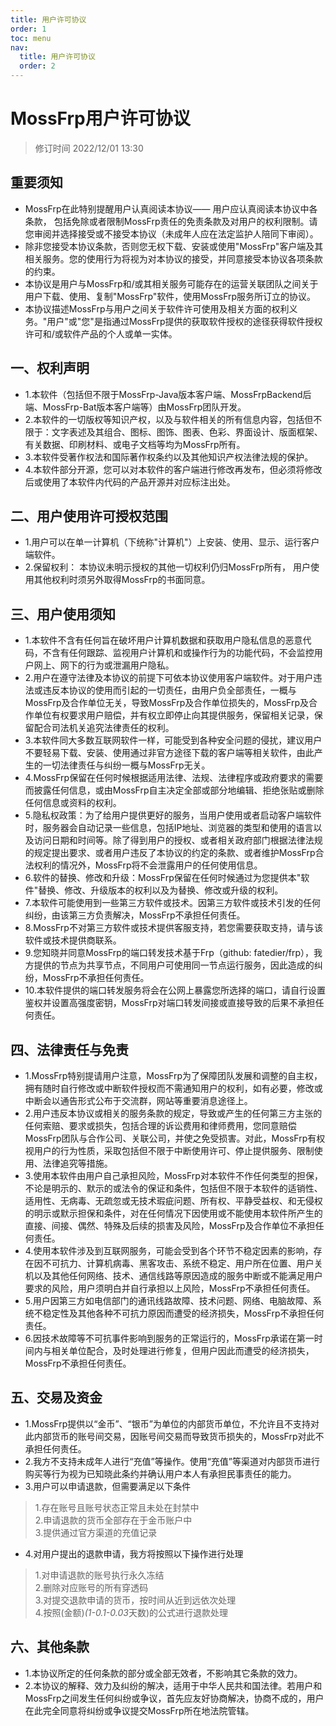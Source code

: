 ```yaml
---
title: 用户许可协议
order: 1
toc: menu
nav:
  title: 用户许可协议
  order: 2
---
```


# MossFrp用户许可协议
> 修订时间 2022/12/01 13:30

## 重要须知
- MossFrp在此特别提醒用户认真阅读本协议—— 用户应认真阅读本协议中各条款， 包括免除或者限制MossFrp责任的免责条款及对用户的权利限制。请您审阅并选择接受或不接受本协议（未成年人应在法定监护人陪同下审阅）。
- 除非您接受本协议条款，否则您无权下载、安装或使用"MossFrp"客户端及其相关服务。您的使用行为将视为对本协议的接受，并同意接受本协议各项条款的约束。
- 本协议是用户与MossFrp和/或其相关服务可能存在的运营关联团队之间关于用户下载、使用、复制"MossFrp"软件，使用MossFrp服务所订立的协议。
- 本协议描述MossFrp与用户之间关于软件许可使用及相关方面的权利义务。"用户"或"您"是指通过MossFrp提供的获取软件授权的途径获得软件授权许可和/或软件产品的个人或单一实体。

## 一、权利声明
- 1.本软件（包括但不限于MossFrp-Java版本客户端、MossFrpBackend后端、MossFrp-Bat版本客户端等）由MossFrp团队开发。
- 2.本软件的一切版权等知识产权，以及与软件相关的所有信息内容，包括但不限于：文字表述及其组合、图标、图饰、图表、色彩、界面设计、版面框架、有关数据、印刷材料、或电子文档等均为MossFrp所有。
- 3.本软件受著作权法和国际著作权条约以及其他知识产权法律法规的保护。
- 4.本软件部分开源，您可以对本软件的客户端进行修改再发布，但必须将修改后或使用了本软件内代码的产品开源并对应标注出处。

## 二、用户使用许可授权范围
- 1.用户可以在单一计算机（下统称"计算机"）上安装、使用、显示、运行客户端软件。
- 2.保留权利： 本协议未明示授权的其他一切权利仍归MossFrp所有， 用户使用其他权利时须另外取得MossFrp的书面同意。

## 三、用户使用须知
- 1.本软件不含有任何旨在破坏用户计算机数据和获取用户隐私信息的恶意代码，不含有任何跟踪、监视用户计算机和或操作行为的功能代码，不会监控用户网上、网下的行为或泄漏用户隐私。
- 2.用户在遵守法律及本协议的前提下可依本协议使用客户端软件。对于用户违法或违反本协议的使用而引起的一切责任，由用户负全部责任，一概与MossFrp及合作单位无关，导致MossFrp及合作单位损失的，MossFrp及合作单位有权要求用户赔偿，并有权立即停止向其提供服务，保留相关记录，保留配合司法机关追究法律责任的权利。
- 3.本软件同大多数互联网软件一样，可能受到各种安全问题的侵扰，建议用户不要轻易下载、安装、使用通过非官方途径下载的客户端等相关软件，由此产生的一切法律责任与纠纷一概与MossFrp无关。
- 4.MossFrp保留在任何时候根据适用法律、法规、法律程序或政府要求的需要而披露任何信息，或由MossFrp自主决定全部或部分地编辑、拒绝张贴或删除任何信息或资料的权利。
- 5.隐私权政策：为了给用户提供更好的服务，当用户使用或者启动客户端软件时，服务器会自动记录一些信息，包括IP地址、浏览器的类型和使用的语言以及访问日期和时间等。除了得到用户的授权、或者相关政府部门根据法律法规的规定提出要求、或者用户违反了本协议的约定的条款、或者维护MossFrp合法权利的情况外，MossFrp将不会泄露用户的任何使用信息。
- 6.软件的替换、修改和升级：MossFrp保留在任何时候通过为您提供本"软件"替换、修改、升级版本的权利以及为替换、修改或升级的权利。
- 7.本软件可能使用到一些第三方软件或技术。因第三方软件或技术引发的任何纠纷，由该第三方负责解决，MossFrp不承担任何责任。
- 8.MossFrp不对第三方软件或技术提供客服支持，若您需要获取支持，请与该软件或技术提供商联系。
- 9.您知晓并同意MossFrp的端口转发技术基于Frp（github: fatedier/frp），我方提供的节点为共享节点，不同用户可使用同一节点运行服务，因此造成的纠纷，MossFrp不承担任何责任。
- 10.本软件提供的端口转发服务将会在公网上暴露您所选择的端口，请自行设置鉴权并设置高强度密钥，MossFrp对端口转发间接或直接导致的后果不承担任何责任。

## 四、法律责任与免责
- 1.MossFrp特别提请用户注意，MossFrp为了保障团队发展和调整的自主权，拥有随时自行修改或中断软件授权而不需通知用户的权利，如有必要，修改或中断会以通告形式公布于交流群，网站等重要消息途径上。
- 2.用户违反本协议或相关的服务条款的规定，导致或产生的任何第三方主张的任何索赔、要求或损失，包括合理的诉讼费用和律师费用，您同意赔偿MossFrp团队与合作公司、关联公司，并使之免受损害。对此，MossFrp有权视用户的行为性质，采取包括但不限于中断使用许可、停止提供服务、限制使用、法律追究等措施。
- 3.使用本软件由用户自己承担风险，MossFrp对本软件不作任何类型的担保，不论是明示的、默示的或法令的保证和条件，包括但不限于本软件的适销性、适用性、无病毒、无疏忽或无技术瑕疵问题、所有权、平静受益权、和无侵权的明示或默示担保和条件，对在任何情况下因使用或不能使用本软件所产生的直接、间接、偶然、特殊及后续的损害及风险，MossFrp及合作单位不承担任何责任。
- 4.使用本软件涉及到互联网服务，可能会受到各个环节不稳定因素的影响，存在因不可抗力、计算机病毒、黑客攻击、系统不稳定、用户所在位置、用户关机以及其他任何网络、技术、通信线路等原因造成的服务中断或不能满足用户要求的风险，用户须明白并自行承担以上风险，MossFrp不承担任何责任。
- 5.用户因第三方如电信部门的通讯线路故障、技术问题、网络、电脑故障、系统不稳定性及其他各种不可抗力原因而遭受的经济损失，MossFrp不承担任何责任。
- 6.因技术故障等不可抗事件影响到服务的正常运行的，MossFrp承诺在第一时间内与相关单位配合，及时处理进行修复，但用户因此而遭受的经济损失，MossFrp不承担任何责任。

## 五、交易及资金
- 1.MossFrp提供以“金币”、“银币”为单位的内部货币单位，不允许且不支持对此内部货币的账号间交易，因账号间交易而导致货币损失的，MossFrp对此不承担任何责任。
- 2.我方不支持未成年人进行“充值”等操作。使用“充值”等渠道对内部货币进行购买等行为视为已知晓此条约并确认用户本人有承担民事责任的能力。
- 3.用户可以申请退款，但需要满足以下条件
> 1.存在账号且账号状态正常且未处在封禁中<br>
> 2.申请退款的货币全部存在于金币账户中<br>
> 3.提供通过官方渠道的充值记录
- 4.对用户提出的退款申请，我方将按照以下操作进行处理
> 1.对申请退款的账号执行永久冻结<br>
> 2.删除对应账号的所有穿透码<br>
> 3.对提交退款申请的货币，按时间从近到远依次处理<br>
> 4.按照(金额)*(1-0.1-0.03*天数)的公式进行退款处理

## 六、其他条款
- 1.本协议所定的任何条款的部分或全部无效者，不影响其它条款的效力。
- 2.本协议的解释、效力及纠纷的解决，适用于中华人民共和国法律。若用户和MossFrp之间发生任何纠纷或争议，首先应友好协商解决，协商不成的，用户在此完全同意将纠纷或争议提交MossFrp所在地法院管辖。
